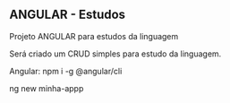 ## ANGULAR - Estudos

Projeto ANGULAR para estudos da linguagem

Será criado um CRUD simples para estudo da linguagem.


Angular:
npm i -g @angular/cli

ng new minha-appp






  
  
 